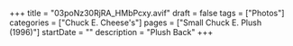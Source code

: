 +++
title = "03poNz30RjRA_HMbPcxy.avif"
draft = false
tags = ["Photos"]
categories = ["Chuck E. Cheese's"]
pages = ["Small Chuck E. Plush (1996)"]
startDate = ""
description = "Plush Back"
+++
